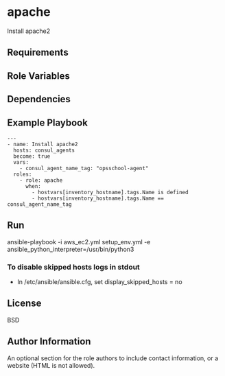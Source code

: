 apache
=========

Install apache2

Requirements
------------



Role Variables
--------------



Dependencies
------------



Example Playbook
----------------

```
---
- name: Install apache2
  hosts: consul_agents
  become: true
  vars:
    - consul_agent_name_tag: "opsschool-agent"
  roles:
    - role: apache
      when:
        - hostvars[inventory_hostname].tags.Name is defined
        - hostvars[inventory_hostname].tags.Name == consul_agent_name_tag
```

Run
----------------

ansible-playbook -i aws_ec2.yml setup_env.yml -e ansible_python_interpreter=/usr/bin/python3

### To disable skipped hosts logs in stdout
- In /etc/ansible/ansible.cfg, set display_skipped_hosts = no

License
-------

BSD

Author Information
------------------

An optional section for the role authors to include contact information, or a website (HTML is not allowed).
